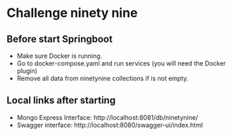 # Challenge ninety nine

## Before start Springboot
- Make sure Docker is running.
- Go to docker-compose.yaml and run services (you will need the Docker plugin)
- Remove all data from ninetynine collections if is not empty.

## Local links after starting
- Mongo Express Interface: http://localhost:8081/db/ninetynine/
- Swagger interface: http://localhost:8080/swagger-ui/index.html

